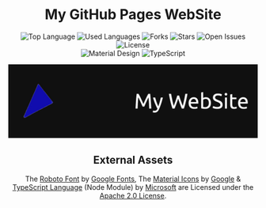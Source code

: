 <h1 align="center">My GitHub Pages WebSite</h1>

<p align="center">
  <img src="https://img.shields.io/github/languages/top/caiodsa-lab/caiodsa-lab.github.io?style=for-the-badge" alt="Top Language">
  <img src="https://img.shields.io/github/languages/count/caiodsa-lab/caiodsa-lab.github.io?style=for-the-badge" alt="Used Languages">
  <img src="https://img.shields.io/github/forks/caiodsa-lab/caiodsa-lab.github.io?style=for-the-badge" alt="Forks">
  <img src="https://img.shields.io/github/stars/caiodsa-lab/caiodsa-lab.github.io?style=for-the-badge" alt="Stars">
  <img src="https://img.shields.io/github/issues-raw/caiodsa-lab/caiodsa-lab.github.io?style=for-the-badge" alt="Open Issues">
  <img src="https://img.shields.io/github/license/caiodsa-lab/caiodsa-lab.github.io?style=for-the-badge"" alt="License">
  <br>
  <img src="https://img.shields.io/badge/Powered%20By-Material%20Design-blue?style=for-the-badge&logo=material-design" alt="Material Design">
  <img src="https://img.shields.io/badge/Powered%20By-TypeScript-blue?style=for-the-badge&logo=typescript" alt="TypeScript">
</p>

<img src="design/images/banner.jpg" alt="Banner">

<h2 align="center">External Assets</h2>
                                                                                                                       
<p align="center">The <a href="https://github.com/googlefonts/roboto">Roboto Font</a> by <a href="https://github.com/googlefonts/">Google Fonts</a>, The <a href="https://github.com/google/material-design-icons">Material Icons</a> by <a href="https://github.com/google/">Google</a> &
<a href="https://github.com/microsoft/TypeScript/">TypeScript Language</a> (Node Module) by <a href="https://github.com/microsoft/">Microsoft</a> are Licensed under the <a href="http://www.apache.org/licenses/LICENSE-2.0">Apache 2.0 License</a>.</p>
